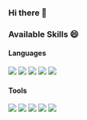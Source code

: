 ### Hi there 👋

### Available Skills 😄
#### Languages
<div>
<img src = "https://img.shields.io/badge/C Sharp-239120?style=flat-square&logo=C Sharp"/>    
<img src = "https://img.shields.io/badge/Rust-000000?style=flat-square&logo=Rust"/>  
<img src = "https://img.shields.io/badge/Python-3776AB?style=flat-square&logo=Python&logoColor=white"/>  
<img src = "https://img.shields.io/badge/C++-00599C?style=flat-square&logo=cplusplus&logoColor=white"/>  
<img src = "https://img.shields.io/badge/JavaScript-F7DF1E?style=flat-square&logo=JavaScript&logoColor=white"/>  
</div>

#### Tools
<div>
<img src = "https://img.shields.io/badge/Docker-2496ED?style=flat-square&logo=Docker&logoColor=white"/>  
<img src = "https://img.shields.io/badge/Terraform-7B42BC?style=flat-square&logo=Terraform&logoColor=white"/>  
<img src = "https://img.shields.io/badge/Kubernetes-326CE5?style=flat-square&logo=Kubernetes&logoColor=white"/>    
<img src = "https://img.shields.io/badge/React-61DAFB?style=flat-square&logo=React&logoColor=white"/>   
<img src = "https://img.shields.io/badge/Spring-6DB33F?style=flat-square&logo=Spring&logoColor=white"/>     
</div>  

<!--
**khvision/khvision** is a ✨ _special_ ✨ repository because its `README.md` (this file) appears on your GitHub profile.

Here are some ideas to get you started:

- 🔭 I’m currently working on ...
- 🌱 I’m currently learning ...
- 👯 I’m looking to collaborate on ...
- 🤔 I’m looking for help with ...
- 💬 Ask me about ...
- 📫 How to reach me: ...
- 😄 Pronouns: ...
- ⚡ Fun fact: ...
-->
